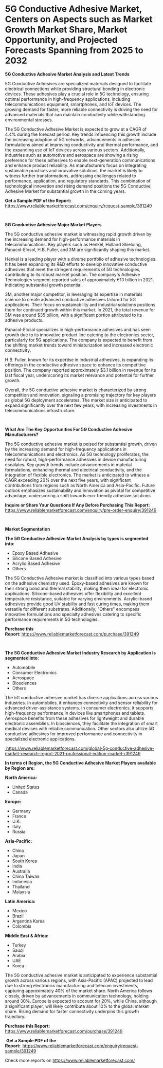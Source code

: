 <p><h1>5G Conductive Adhesive Market, Centers on Aspects such as Market Growth Market Share, Market Opportunity, and Projected Forecasts Spanning from 2025 to 2032</h1></p><p><strong>5G Conductive Adhesive Market Analysis and Latest Trends</strong></p>
<p><p>5G Conductive Adhesives are specialized materials designed to facilitate electrical connections while providing structural bonding in electronic devices. These adhesives play a crucial role in 5G technology, ensuring optimal performance in high-frequency applications, including telecommunications equipment, smartphones, and IoT devices. The growing demand for faster, more reliable connectivity is driving the need for advanced materials that can maintain conductivity while withstanding environmental stresses.</p><p>The 5G Conductive Adhesive Market is expected to grow at a CAGR of 4.4% during the forecast period. Key trends influencing this growth include the increasing adoption of 5G networks, advancements in adhesive formulations aimed at improving conductivity and thermal performance, and the expanding use of IoT devices across various sectors. Additionally, industries such as automotive and aerospace are showing a rising preference for these adhesives to enable next-generation communications and enhance product reliability. As manufacturers focus on integrating sustainable practices and innovative solutions, the market is likely to witness further transformations, addressing challenges related to performance, application, and regulatory standards. This combination of technological innovation and rising demand positions the 5G Conductive Adhesive Market for substantial growth in the coming years.</p></p>
<p><strong>Get a Sample PDF of the Report:&nbsp;</strong> <a href="https://www.reliablemarketforecast.com/enquiry/request-sample/391249?utm_campaign=1903&utm_medium=2&utm_source=Github&utm_content=ia&utm_term=16012025&utm_id=5g-conductive-adhesive">https://www.reliablemarketforecast.com/enquiry/request-sample/391249</a></p>
<p>&nbsp;</p>
<p><strong>5G Conductive Adhesive Major Market Players</strong></p>
<p><p>The 5G conductive adhesive market is witnessing rapid growth driven by the increasing demand for high-performance materials in telecommunications. Key players such as Henkel, Holland Shielding, Panacol-Elosol, H.B. Fuller, and 3M are significantly shaping this market.</p><p>Henkel is a leading player with a diverse portfolio of adhesive technologies. It has been expanding its R&D efforts to develop innovative conductive adhesives that meet the stringent requirements of 5G technologies, contributing to its robust market position. The company's Adhesive Technologies segment reported sales of approximately €10 billion in 2021, indicating substantial growth potential.</p><p>3M, another major competitor, is leveraging its expertise in materials science to create advanced conductive adhesives tailored for 5G applications. Their focus on sustainability and industrial solutions positions them for continued growth within this market. In 2021, the total revenue for 3M was around $35 billion, with a significant portion attributed to its adhesive products.</p><p>Panacol-Elosol specializes in high-performance adhesives and has seen growth due to its innovative product line catering to the electronics sector, particularly for 5G applications. The company is expected to benefit from the shifting market trends toward miniaturization and increased electronic connectivity.</p><p>H.B. Fuller, known for its expertise in industrial adhesives, is expanding its offerings in the conductive adhesive space to enhance its competitive position. The company reported approximately $3.1 billion in revenue for its last fiscal year, underscoring its market relevance and potential for further growth.</p><p>Overall, the 5G conductive adhesive market is characterized by strong competition and innovation, signaling a promising trajectory for key players as global 5G deployment accelerates. The market size is anticipated to expand significantly over the next few years, with increasing investments in telecommunications infrastructure.</p></p>
<p>&nbsp;</p>
<p><strong>What Are The Key Opportunities For 5G Conductive Adhesive Manufacturers?</strong></p>
<p><p>The 5G conductive adhesive market is poised for substantial growth, driven by the increasing demand for high-frequency applications in telecommunications and electronics. As 5G technology proliferates, the need for robust, high-performance adhesives in device manufacturing escalates. Key growth trends include advancements in material formulations, enhancing thermal and electrical conductivity, and the integration of flexible electronics. The market is anticipated to witness a CAGR exceeding 20% over the next five years, with significant contributions from regions such as North America and Asia-Pacific. Future outlook emphasizes sustainability and innovation as pivotal for competitive advantage, underscoring a shift towards eco-friendly adhesive solutions.</p></p>
<p><strong>Inquire or Share Your Questions If Any Before Purchasing This Report:</strong> <a href="https://www.reliablemarketforecast.com/enquiry/pre-order-enquiry/391249?utm_campaign=1903&utm_medium=2&utm_source=Github&utm_content=ia&utm_term=16012025&utm_id=5g-conductive-adhesive">https://www.reliablemarketforecast.com/enquiry/pre-order-enquiry/391249</a></p>
<p>&nbsp;</p>
<p><strong>Market Segmentation</strong></p>
<p><strong>The 5G Conductive Adhesive Market Analysis by types is segmented into:</strong></p>
<p><ul><li>Epoxy Based Adhesive</li><li>Silicone Based Adhesive</li><li>Acrylic Based Adhesive</li><li>Others</li></ul></p>
<p><p>The 5G Conductive Adhesive market is classified into various types based on the adhesive chemistry used. Epoxy-based adhesives are known for their strong bond and thermal stability, making them ideal for electronic applications. Silicone-based adhesives offer flexibility and excellent temperature resistance, suitable for varying environments. Acrylic-based adhesives provide good UV stability and fast curing times, making them versatile for different substrates. Additionally, "Others" encompass innovative formulations and specialty adhesives catering to specific performance requirements in 5G technologies.</p></p>
<p><strong>Purchase this Report:&nbsp;</strong><a href="https://www.reliablemarketforecast.com/purchase/391249?utm_campaign=1903&utm_medium=2&utm_source=Github&utm_content=ia&utm_term=16012025&utm_id=5g-conductive-adhesive">https://www.reliablemarketforecast.com/purchase/391249</a></p>
<p>&nbsp;</p>
<p><strong>The 5G Conductive Adhesive Market Industry Research by Application is segmented into:</strong></p>
<p><ul><li>Automobile</li><li>Consumer Electronics</li><li>Aerospace</li><li>Biosciences</li><li>Others</li></ul></p>
<p><p>The 5G conductive adhesive market has diverse applications across various industries. In automobiles, it enhances connectivity and sensor reliability for advanced driver-assistance systems. In consumer electronics, it supports high-frequency performance in devices like smartphones and tablets. Aerospace benefits from these adhesives for lightweight and durable electronic assemblies. In biosciences, they facilitate the integration of smart medical devices with reliable communication. Other sectors also utilize 5G conductive adhesives for improved performance and connectivity in specialized electronic applications.</p></p>
<p><a href="https://www.reliablemarketforecast.com/global-5g-conductive-adhesive-market-research-report-2021-professional-edition-market-r391249?utm_campaign=1903&utm_medium=2&utm_source=Github&utm_content=ia&utm_term=16012025&utm_id=5g-conductive-adhesive">&nbsp;https://www.reliablemarketforecast.com/global-5g-conductive-adhesive-market-research-report-2021-professional-edition-market-r391249</a></p>
<p><strong>In terms of Region, the 5G Conductive Adhesive Market Players available by Region are:</strong></p>
<p>
    <p> <strong> North America: </strong>
        <ul>
            <li>United States</li>
            <li>Canada</li>
        </ul>
        </p> 
    <p> <strong> Europe: </strong>
        <ul>
            <li>Germany</li>
            <li>France</li>
            <li>U.K.</li>
            <li>Italy</li>
            <li>Russia</li>
        </ul>
        </p> 
    <p> <strong> Asia-Pacific: </strong>
        <ul>
            <li>China</li>
            <li>Japan</li>
            <li>South Korea</li>
            <li>India</li>
            <li>Australia</li>
            <li>China Taiwan</li>
            <li>Indonesia</li>
            <li>Thailand</li>
            <li>Malaysia</li>
        </ul>
        </p> 
    <p> <strong> Latin America: </strong>
        <ul>
            <li>Mexico</li>
            <li>Brazil</li>
            <li>Argentina Korea</li>
            <li>Colombia</li>
        </ul>
        </p> 
    <p> <strong> Middle East & Africa: </strong>
        <ul>
            <li>Turkey</li>
            <li>Saudi</li>
            <li>Arabia</li>
            <li>UAE</li>
            <li>Korea</li>
        </ul>
    </p>
    </p>
<p><p>The 5G conductive adhesive market is anticipated to experience substantial growth across various regions, with Asia-Pacific (APAC) projected to lead due to strong electronics manufacturing and telecom investments, capturing approximately 40% of the market share. North America follows closely, driven by advancements in communication technology, holding around 30%. Europe is expected to account for 20%, while China, although a significant player, will likely contribute about 10% to the global market share. Rising demand for faster connectivity underpins this growth trajectory.</p></p>
<p><strong>Purchase this Report: </strong><a href="https://www.reliablemarketforecast.com/purchase/391249?utm_campaign=1903&utm_medium=2&utm_source=Github&utm_content=ia&utm_term=16012025&utm_id=5g-conductive-adhesive">https://www.reliablemarketforecast.com/purchase/391249</a></p>
<p>&nbsp;<strong>Get a Sample PDF of the Report:&nbsp;&nbsp;</strong><a href="https://www.reliablemarketforecast.com/enquiry/request-sample/391249?utm_campaign=1903&utm_medium=2&utm_source=Github&utm_content=ia&utm_term=16012025&utm_id=5g-conductive-adhesive">https://www.reliablemarketforecast.com/enquiry/request-sample/391249</a></p>
<p><strong></strong></p>
<p>Check more reports on <a href="https://www.reliablemarketforecast.com/?utm_campaign=1903&utm_medium=2&utm_source=Github&utm_content=ia&utm_term=16012025&utm_id=5g-conductive-adhesive">https://www.reliablemarketforecast.com/</a></p>